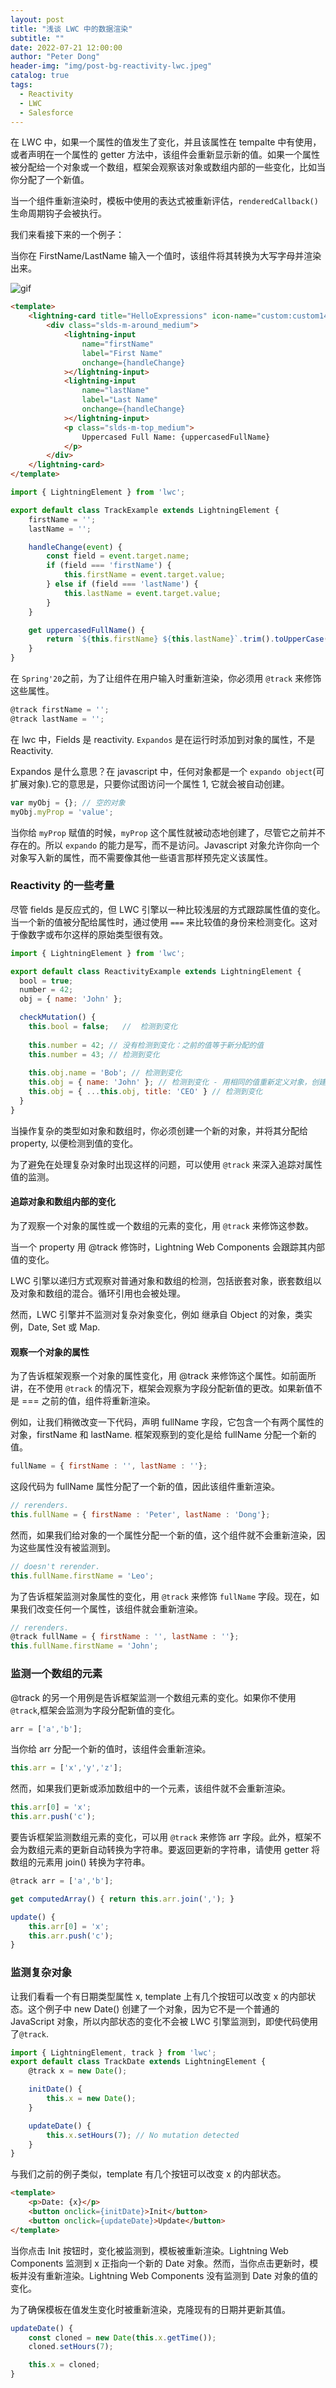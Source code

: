 ```yaml
---
layout: post
title: "浅谈 LWC 中的数据渲染"
subtitle: ""
date: 2022-07-21 12:00:00
author: "Peter Dong"
header-img: "img/post-bg-reactivity-lwc.jpeg"
catalog: true
tags:
  - Reactivity
  - LWC
  - Salesforce
---
```



在 LWC 中，如果一个属性的值发生了变化，并且该属性在 tempalte 中有使用，或者声明在一个属性的 getter 方法中，该组件会重新显示新的值。如果一个属性被分配给一个对象或一个数组，框架会观察该对象或数组内部的一些变化，比如当你分配了一个新值。

当一个组件重新渲染时，模板中使用的表达式被重新评估，`renderedCallback()` 生命周期钩子会被执行。

我们来看接下来的一个例子：

当你在 FirstName/LastName 输入一个值时，该组件将其转换为大写字母并渲染出来。

![gif](https://media.giphy.com/media/WpqAPDGqVKhFuVzxEG/giphy.gif)

```html
<template>
    <lightning-card title="HelloExpressions" icon-name="custom:custom14">
        <div class="slds-m-around_medium">
            <lightning-input
                name="firstName"
                label="First Name"
                onchange={handleChange}
            ></lightning-input>
            <lightning-input
                name="lastName"
                label="Last Name"
                onchange={handleChange}
            ></lightning-input>
            <p class="slds-m-top_medium">
                Uppercased Full Name: {uppercasedFullName}
            </p>
        </div>
    </lightning-card>
</template>
```

```javascript
import { LightningElement } from 'lwc';

export default class TrackExample extends LightningElement {
    firstName = '';
    lastName = '';

    handleChange(event) {
        const field = event.target.name;
        if (field === 'firstName') {
            this.firstName = event.target.value;
        } else if (field === 'lastName') {
            this.lastName = event.target.value;
        }
    }

    get uppercasedFullName() {
        return `${this.firstName} ${this.lastName}`.trim().toUpperCase();
    }
}
```

在 `Spring'20`之前，为了让组件在用户输入时重新渲染，你必须用 `@track` 来修饰这些属性。

```javascript
@track firstName = '';
@track lastName = '';
```

在 lwc 中，Fields 是 reactivity. `Expandos` 是在运行时添加到对象的属性，不是 Reactivity.

Expandos 是什么意思？在 javascript 中，任何对象都是一个 `expando object`(可扩展对象).它的意思是，只要你试图访问一个属性 1, 它就会被自动创建。

```javascript
var myObj = {}; // 空的对象
myObj.myProp = 'value';
```

当你给 `myProp` 赋值的时候，`myProp` 这个属性就被动态地创建了，尽管它之前并不存在的。所以 `expando` 的能力是写，而不是访问。Javascript 对象允许你向一个对象写入新的属性，而不需要像其他一些语言那样预先定义该属性。

### Reactivity 的一些考量

尽管 fields 是反应式的，但 LWC 引擎以一种比较浅层的方式跟踪属性值的变化。当一个新的值被分配给属性时，通过使用 `===` 来比较值的身份来检测变化。这对于像数字或布尔这样的原始类型很有效。

```javascript
import { LightningElement } from 'lwc';

export default class ReactivityExample extends LightningElement {
  bool = true;
  number = 42;
  obj = { name: 'John' };

  checkMutation() {
    this.bool = false;   //  检测到变化
    
    this.number = 42; // 没有检测到变化：之前的值等于新分配的值
    this.number = 43; // 检测到变化
    
    this.obj.name = 'Bob'; // 检测到变化
    this.obj = { name: 'John' }; // 检测到变化 - 用相同的值重新定义对象，创建一个新的对象。
    this.obj = { ...this.obj, title: 'CEO' } // 检测到变化
  }  
}
```

当操作复杂的类型如对象和数组时，你必须创建一个新的对象，并将其分配给 property, 以便检测到值的变化。

为了避免在处理复杂对象时出现这样的问题，可以使用 `@track` 来深入追踪对属性值的监测。

#### 追踪对象和数组内部的变化

为了观察一个对象的属性或一个数组的元素的变化，用 `@track` 来修饰这参数。

当一个 property 用 @track 修饰时，Lightning Web Components 会跟踪其内部值的变化。

LWC 引擎以递归方式观察对普通对象和数组的检测，包括嵌套对象，嵌套数组以及对象和数组的混合。循环引用也会被处理。

然而，LWC 引擎并不监测对复杂对象变化，例如 继承自 Object 的对象，类实例，Date, Set 或 Map.

#### 观察一个对象的属性

为了告诉框架观察一个对象的属性变化，用 @track 来修饰这个属性。如前面所讲，在不使用 `@track` 的情况下，框架会观察为字段分配新值的更改。如果新值不是 === 之前的值，组件将重新渲染。

例如，让我们稍微改变一下代码，声明 fullName 字段，它包含一个有两个属性的对象，firstName 和 lastName. 框架观察到的变化是给 fullName 分配一个新的值。

```javascript
fullName = { firstName : '', lastName : ''};
```

这段代码为 fullName 属性分配了一个新的值，因此该组件重新渲染。

```javascript
// rerenders.
this.fullName = { firstName : 'Peter', lastName : 'Dong'};
```

然而，如果我们给对象的一个属性分配一个新的值，这个组件就不会重新渲染，因为这些属性没有被监测到。

```javascript
// doesn't rerender.
this.fullName.firstName = 'Leo';
```

为了告诉框架监测对象属性的变化，用 `@track` 来修饰 `fullName` 字段。现在，如果我们改变任何一个属性，该组件就会重新渲染。

```javascript
// rerenders.
@track fullName = { firstName : '', lastName : ''};
this.fullName.firstName = 'John';
```

### 监测一个数组的元素

@track 的另一个用例是告诉框架监测一个数组元素的变化。如果你不使用 `@track`,框架会监测为字段分配新值的变化。

```javascript
arr = ['a','b'];
```

当你给 arr 分配一个新的值时，该组件会重新渲染。

```javascript
this.arr = ['x','y','z'];
```

然而，如果我们更新或添加数组中的一个元素，该组件就不会重新渲染。

```javascript
this.arr[0] = 'x';
this.arr.push('c');
```

要告诉框架监测数组元素的变化，可以用 `@track` 来修饰 arr 字段。此外，框架不会为数组元素的更新自动转换为字符串。要返回更新的字符串，请使用 getter 将数组的元素用 join() 转换为字符串。

```javascript
@track arr = ['a','b'];

get computedArray() { return this.arr.join(','); }

update() {
    this.arr[0] = 'x';
    this.arr.push('c');
}
```

### 监测复杂对象

让我们看看一个有日期类型属性 x, template 上有几个按钮可以改变 x 的内部状态。这个例子中 new Date() 创建了一个对象，因为它不是一个普通的 JavaScript 对象，所以内部状态的变化不会被 LWC 引擎监测到，即使代码使用了`@track`.

```javascript
import { LightningElement, track } from 'lwc';
export default class TrackDate extends LightningElement {
    @track x = new Date();

    initDate() {
        this.x = new Date();
    }

    updateDate() {
        this.x.setHours(7); // No mutation detected
    }
}
```

与我们之前的例子类似，template 有几个按钮可以改变 x 的内部状态。

```html
<template>
    <p>Date: {x}</p>
    <button onclick={initDate}>Init</button>
    <button onclick={updateDate}>Update</button>
</template>
```

当你点击 Init 按钮时，变化被监测到，模板被重新渲染。Lightning Web Components 监测到 x 正指向一个新的 Date 对象。然而，当你点击更新时，模板并没有重新渲染。Lightning Web Components 没有监测到 Date 对象的值的变化。

为了确保模板在值发生变化时被重新渲染，克隆现有的日期并更新其值。

```javascript
updateDate() {
    const cloned = new Date(this.x.getTime());
    cloned.setHours(7);

    this.x = cloned;
}
```






